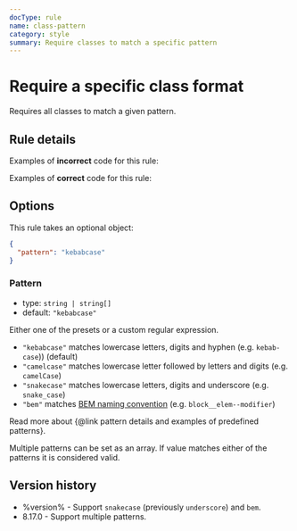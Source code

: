 ```yaml
---
docType: rule
name: class-pattern
category: style
summary: Require classes to match a specific pattern
---
```


# Require a specific class format

Requires all classes to match a given pattern.

## Rule details

Examples of **incorrect** code for this rule:

<validate name="incorrect" rules="class-pattern">
    <div class="fooBar"></foobar>
</validate>

Examples of **correct** code for this rule:

<validate name="correct" rules="class-pattern">
    <div class="foo-bar"></div>
</validate>

## Options

This rule takes an optional object:

```json
{
  "pattern": "kebabcase"
}
```

### Pattern

- type: `string | string[]`
- default: `"kebabcase"`

Either one of the presets or a custom regular expression.

- `"kebabcase"` matches lowercase letters, digits and hyphen (e.g. `kebab-case`)) (default)
- `"camelcase"` matches lowercase letter followed by letters and digits (e.g. `camelCase`)
- `"snakecase"` matches lowercase letters, digits and underscore (e.g. `snake_case`)
- `"bem"` matches [BEM naming convention](https://getbem.com/naming/) (e.g. `block__elem--modifier`)

Read more about {@link pattern details and examples of predefined patterns}.

Multiple patterns can be set as an array.
If value matches either of the patterns it is considered valid.

## Version history

- %version% - Support `snakecase` (previously `underscore`) and `bem`.
- 8.17.0 - Support multiple patterns.
